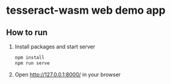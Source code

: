 # tesseract-wasm web demo app

## How to run

1. Install packages and start server

   ```sh
   npm install
   npm run serve
   ```

2. Open http://127.0.0.1:8000/ in your browser

